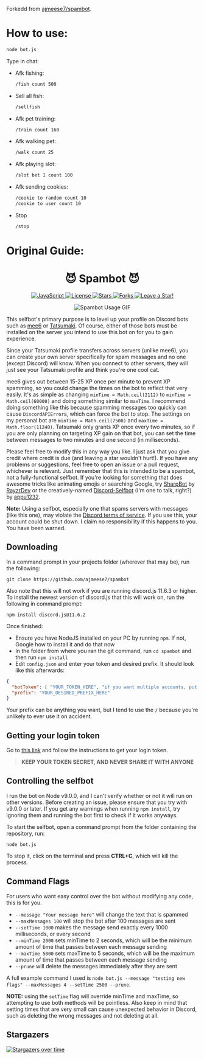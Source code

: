 Forkedd from [ajmeese7/spambot](https://github.com/ajmeese7/spambot).

# How to use:

```sh
node bot.js
```

Type in chat:
- Afk fishing:
   ```sh
   /fish count 500
   ```

- Sell all fish:
   ```sh
   /sellfish
   ```

- Afk pet training:
   ```sh
   /train count 160
   ```

- Afk walking pet:
   ```sh
   /walk count 25
   ```

- Afk playing slot:
   ```sh
   /slot bet 1 count 100
   ```

- Afk sending cookies:
   ```sh
   /cookie to random count 10
   /cookie to user count 10
   ```

- Stop
   ```sh
   /stop
   ```

# Original Guide:

<p align="center">
  <h1 align="center">😈 Spambot 😈</h1>
</p>

<p align="center">
  <a href="https://github.com/ajmeese7/spambot/search?l=javascript">
    <img src="https://img.shields.io/badge/language-javascript-blue?color=FF69B4" alt="JavaScript" />
  </a>
  <a href="https://github.com/ajmeese7/spambot/blob/master/LICENSE.md">
    <img src="https://img.shields.io/github/license/ajmeese7/spambot" alt="License" />
  </a>
  <a href="https://github.com/ajmeese7/spambot/stargazers">
    <img src="https://img.shields.io/github/stars/ajmeese7/spambot" alt="Stars" />
  </a>
  <a href="https://github.com/ajmeese7/spambot/network/members">
    <img src="https://img.shields.io/github/forks/ajmeese7/spambot" alt="Forks" />
  </a>
  <a href="https://github.com/ajmeese7/spambot/stargazers">
    <img src="https://img.shields.io/static/v1?label=%F0%9F%8C%9F&message=If%20Useful&style=style=flat&color=BC4E99" alt="Leave a Star!"/>
  </a>
</p>

<p align="center">
  <img alt="Spambot Usage GIF" src="https://user-images.githubusercontent.com/17814535/33146576-5b103a6c-cf8a-11e7-8d47-cc2938138be8.gif">
</p>

This selfbot's primary purpose is to level up your profile on Discord bots such as
[mee6](https://github.com/cookkkie/mee6) or [Tatsumaki](https://tatsumaki.xyz).
Of course, either of those bots must be installed on the server you intend to use
this bot on for you to gain experience.

Since your Tatsumaki profile transfers across servers (unlike mee6), you can create your
own server specifically for spam messages and no one (except Discord) will know. When
you connect to other servers, they will just see your Tatsumaki profile and think you're
one cool cat.

mee6 gives out between 15-25 XP once per minute to prevent XP spamming, so you could change the times on the bot to reflect that very easily. It's as simple as changing `minTime = Math.ceil(2112)` to `minTime = Math.ceil(60000)` and doing something similar to `maxTime`. I recommend doing something like this because spamming messages too quickly can cause `DiscordAPIError`s, which can force the bot to stop. The settings on my personal bot are `minTime = Math.ceil(7500)` and `maxTime = Math.floor(11240)`. Tatsumaki only grants XP once every two minutes, so if you are only planning on targeting XP gain on that bot, you can set the time between messages to two minutes and one second (in milliseconds).

Please feel free to modify this in any way you like. I just ask that you give credit where credit is due (and leaving a star wouldn't hurt!). If you have any problems or suggestions, feel free to open an issue or a pull request, whichever is relevant. Just remember that this is intended to be a spambot, not a fully-functional selfbot. If you're looking for something that does awesome tricks like animating emojis or searching Google, try [SharpBot](https://github.com/RayzrDev/SharpBot) by [RayzrDev](https://github.com/RayzrDev) or the creatively-named [Discord-Selfbot](https://github.com/appu1232/Discord-Selfbot) (I'm one to talk, right?) by [appu1232](https://github.com/appu1232).

**Note:** Using a selfbot, especially one that spams servers with messages (like this one), may violate the [Discord terms
of service](https://discordapp.com/terms). If you use this, your account could be shut down. I claim no responsibility if this happens to you. You have been warned.

## Downloading

In a command prompt in your projects folder (wherever that may be), run the following:

`git clone https://github.com/ajmeese7/spambot`

Also note that this will not work if you are running discord.js 11.6.3 or higher.
To install the newest version of discord.js that this will work on, run the following in command prompt:

`npm install discord.js@11.6.2`

Once finished:

- Ensure you have NodeJS installed on your PC by running `npm`. If not, Google how to install it and do that now
- In the folder from where you ran the git command, run `cd spambot` and then run `npm install`
- Edit `config.json` and enter your token and desired prefix. It should look like this afterwards:

```json
{
  "botToken": [ "YOUR_TOKEN_HERE", "if you want multiple accounts, put any other tokens here" ],
  "prefix": "YOUR_DESIRED_PREFIX_HERE"
}
```

Your prefix can be anything you want, but I tend to use the `/` because you're unlikely to ever use it on accident.

## Getting your login token

Go to [this link](https://github.com/Tyrrrz/DiscordChatExporter/wiki/Troubleshooting#my-token-is-disappearing-too-quickly-i-cant-copy-it) and follow the instructions
to get your login token.

> **KEEP YOUR TOKEN SECRET, AND NEVER SHARE IT WITH ANYONE**

## Controlling the selfbot
I run the bot on Node v9.0.0, and I can't verify whether or not it will run on other versions. Before creating an issue, please ensure that you try with v9.0.0 or later. If you get any warnings when running `npm install`, try ignoring them and running the bot first to check if it works anyways.

To start the selfbot, open a command prompt from the folder containing the repository, run:

 `node bot.js`

 To stop it, click on the terminal and press **CTRL+C**, which will kill the process.

## Command Flags
For users who want easy control over the bot without modifying any code, this is for you.

- `--message "Your message here"` will change the text that is spammed
- `--maxMessages 100` will stop the bot after 100 messages are sent
- `--setTime 1000` makes the message send exactly every 1000 milliseconds, or every second
- `--minTime 2000` sets minTime to 2 seconds, which will be the minimum amount of time that passes between each message sending
- `--maxTime 5000` sets maxTime to 5 seconds, which will be the maximum amount of time that passes between each message sending
- `--prune` will delete the messages immediately after they are sent

A full example command I used is `node bot.js --message "testing new flags" --maxMessages 4 --setTime 2500 --prune`.

**NOTE:** using the `setTime` flag will override minTime and maxTime, so attempting to use both methods will be pointless. Also keep in mind that setting times that are very small can cause unexpected behavior in Discord, such as deleting the wrong messages and not deleting at all.

## Stargazers

[![Stargazers over time](https://starchart.cc/ajmeese7/spambot.svg)](https://starchart.cc/ajmeese7/spambot)
